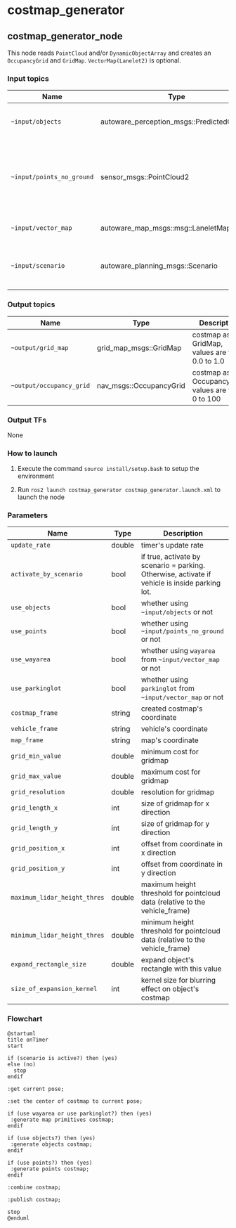 # costmap_generator

## costmap_generator_node

This node reads `PointCloud` and/or `DynamicObjectArray` and creates an `OccupancyGrid` and `GridMap`. `VectorMap(Lanelet2)` is optional.

### Input topics

| Name                      | Type                                       | Description                                                                  |
| ------------------------- | ------------------------------------------ | ---------------------------------------------------------------------------- |
| `~input/objects`          | autoware_perception_msgs::PredictedObjects | predicted objects, for obstacles areas                                       |
| `~input/points_no_ground` | sensor_msgs::PointCloud2                   | ground-removed points, for obstacle areas which can't be detected as objects |
| `~input/vector_map`       | autoware_map_msgs::msg::LaneletMapBin      | vector map, for drivable areas                                               |
| `~input/scenario`         | autoware_planning_msgs::Scenario              | scenarios to be activated, for node activation                               |

### Output topics

| Name                     | Type                    | Description                                        |
| ------------------------ | ----------------------- | -------------------------------------------------- |
| `~output/grid_map`       | grid_map_msgs::GridMap  | costmap as GridMap, values are from 0.0 to 1.0     |
| `~output/occupancy_grid` | nav_msgs::OccupancyGrid | costmap as OccupancyGrid, values are from 0 to 100 |

### Output TFs

None

### How to launch

1. Execute the command `source install/setup.bash` to setup the environment

2. Run `ros2 launch costmap_generator costmap_generator.launch.xml` to launch the node

### Parameters

| Name                         | Type   | Description                                                                                    |
| ---------------------------- | ------ | ---------------------------------------------------------------------------------------------- |
| `update_rate`                | double | timer's update rate                                                                            |
| `activate_by_scenario`       | bool   | if true, activate by scenario = parking. Otherwise, activate if vehicle is inside parking lot. |
| `use_objects`                | bool   | whether using `~input/objects` or not                                                          |
| `use_points`                 | bool   | whether using `~input/points_no_ground` or not                                                 |
| `use_wayarea`                | bool   | whether using `wayarea` from `~input/vector_map` or not                                        |
| `use_parkinglot`             | bool   | whether using `parkinglot` from `~input/vector_map` or not                                     |
| `costmap_frame`              | string | created costmap's coordinate                                                                   |
| `vehicle_frame`              | string | vehicle's coordinate                                                                           |
| `map_frame`                  | string | map's coordinate                                                                               |
| `grid_min_value`             | double | minimum cost for gridmap                                                                       |
| `grid_max_value`             | double | maximum cost for gridmap                                                                       |
| `grid_resolution`            | double | resolution for gridmap                                                                         |
| `grid_length_x`              | int    | size of gridmap for x direction                                                                |
| `grid_length_y`              | int    | size of gridmap for y direction                                                                |
| `grid_position_x`            | int    | offset from coordinate in x direction                                                          |
| `grid_position_y`            | int    | offset from coordinate in y direction                                                          |
| `maximum_lidar_height_thres` | double | maximum height threshold for pointcloud data (relative to the vehicle_frame)                   |
| `minimum_lidar_height_thres` | double | minimum height threshold for pointcloud data (relative to the vehicle_frame)                   |
| `expand_rectangle_size`      | double | expand object's rectangle with this value                                                      |
| `size_of_expansion_kernel`   | int    | kernel size for blurring effect on object's costmap                                            |

### Flowchart

```plantuml
@startuml
title onTimer
start

if (scenario is active?) then (yes)
else (no)
  stop
endif

:get current pose;

:set the center of costmap to current pose;

if (use wayarea or use parkinglot?) then (yes)
 :generate map primitives costmap;
endif

if (use objects?) then (yes)
 :generate objects costmap;
endif

if (use points?) then (yes)
 :generate points costmap;
endif

:combine costmap;

:publish costmap;

stop
@enduml
```
